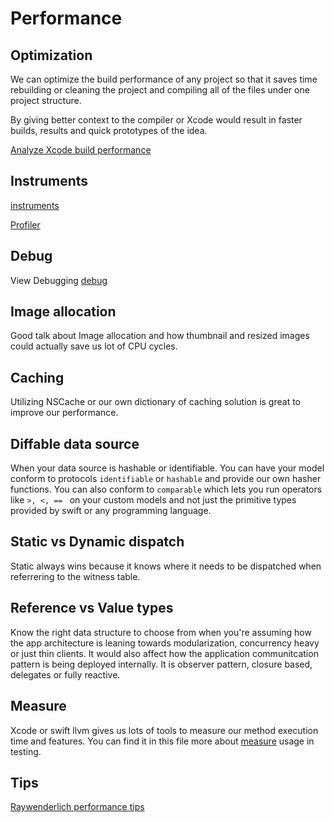 # Performance


## Optimization

We can optimize the build performance of any project so that it saves time rebuilding or cleaning the project and compiling all of the files under one project structure. 

By giving better context to the compiler or Xcode would result in faster builds, results and quick prototypes of the idea.

[Analyze Xcode build performance](https://www.avanderlee.com/optimization/analysing-build-performance-xcode/)


## Instruments

[instruments](instruments.md)


[Profiler](https://www.avanderlee.com/debugging/xcode-instruments-time-profiler/)

## Debug

View Debugging
[debug](debug.md)

## Image allocation

Good talk about Image allocation and how thumbnail and resized images could actually save us lot of CPU cycles.

## Caching

Utilizing NSCache or our own dictionary of caching solution is great to improve our performance.


## Diffable data source

When your data source is hashable or identifiable. You can have your model conform to protocols `identifiable` or `hashable` and provide our own hasher functions.
You can also conform to `comparable` which lets you run operators like `>, <, == ` on your custom models and not just the primitive types provided by swift or any programming language.

## Static vs Dynamic dispatch

Static always wins because it knows where it needs to be dispatched when referrering to the witness table.


## Reference vs Value types

Know the right data structure to choose from when you're assuming how the app architecture is leaning towards modularization, concurrency heavy or just thin clients.
It would also affect how the application communitcation pattern is being deployed internally. It is observer pattern, closure based, delegates or fully reactive.


## Measure

Xcode or swift llvm gives us lots of tools to measure our method execution time and features. You can find it in this file more about  [measure](measure.md) usage in testing.



## Tips

[Raywenderlich performance tips](https://www.raywenderlich.com/2752-25-ios-app-performance-tips-tricks)